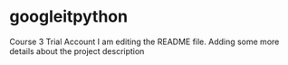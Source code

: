 # googleitpython
Course 3 Trial Account
I am editing the README file. Adding some more details about the project description
